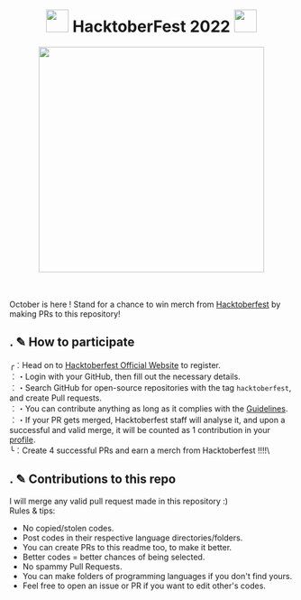 <h1 align="center"> <img src= "https://octodex.github.com/images/original.png" width= "40" /> HacktoberFest 2022 <img src= "https://octodex.github.com/images/original.png" width= "40" /> </h1>




<div align="center">
<img src= "https://external-preview.redd.it/d_6uprRJpBPS9-1ExJsjCWbbrQrHg8V1DxvTmCsSpH0.jpg?width=640&crop=smart&auto=webp&s=c86d4993194a52f9b1e39ccd6a929d532f380bf7" width= "400"/>
</div>
<br> <br>



October is here ! Stand for a chance to win merch from [Hacktoberfest](https://hacktoberfest.com) by making PRs to this repository!

## . ✎ How to participate

╭︰Head on to [Hacktoberfest Official Website](https://hacktoberfest.com) to register.\
︰・Login with your GitHub, then fill out the necessary details.\
︰・Search GitHub for open-source repositories with the tag `hacktoberfest`, and create Pull requests.\
︰・You can contribute anything as long as it complies with the [Guidelines](https://hacktoberfest.com/participation/#pr-mr-details).\
︰・If your PR gets merged, Hacktoberfest staff will analyse it, and upon a successful and valid merge, it will be counted as 1 contribution in your [profile](https://hacktoberfest.com/profile/).\
╰︰Create 4 successful PRs and earn a merch from Hacktoberfest !!!!\


## . ✎ Contributions to this repo

 I will merge any valid pull request made in this repository :)\
Rules & tips:
- No copied/stolen codes.
- Post codes in their respective language directories/folders.
- You can create PRs to this readme too, to make it better.
- Better codes = better chances of being selected.
- No spammy Pull Requests.
- You can make folders of programming languages if you don't find yours.
- Feel free to open an issue or PR if you want to edit other's codes.



